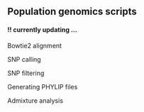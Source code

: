 ## Population genomics scripts

#### !! currently  updating ...

Bowtie2 alignment

SNP calling

SNP filtering

Generating PHYLIP files

Admixture analysis
